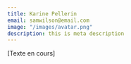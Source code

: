```yaml
---
title: Karine Pellerin
email: samwilson@email.com
image: "/images/avatar.png"
description: this is meta description
---
```


[Texte en cours]
